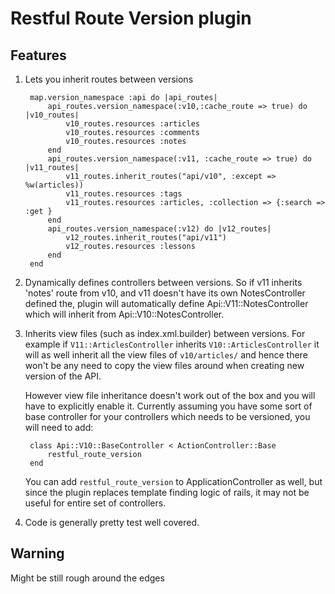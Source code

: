 # Restful Route Version plugin #

Features
----------

1. Lets you inherit routes between versions

        map.version_namespace :api do |api_routes|
            api_routes.version_namespace(:v10,:cache_route => true) do |v10_routes|
                v10_routes.resources :articles
                v10_routes.resources :comments
                v10_routes.resources :notes
            end
            api_routes.version_namespace(:v11, :cache_route => true) do |v11_routes|
                v11_routes.inherit_routes("api/v10", :except => %w(articles))
                v11_routes.resources :tags
                v11_routes.resources :articles, :collection => {:search => :get }
            end
            api_routes.version_namespace(:v12) do |v12_routes|
                v12_routes.inherit_routes("api/v11")
                v12_routes.resources :lessons
            end
        end

2. Dynamically defines controllers between versions. So if v11 inherits 'notes' route
   from v10, and v11 doesn't have its own NotesController defined the, plugin will
   automatically define Api::V11::NotesController which will inherit from Api::V10::NotesController.


3. Inherits view files (such as index.xml.builder) between versions. For example if `V11::ArticlesController`
   inherits `V10::ArticlesController` it will as well inherit all the view files of `v10/articles/`
   and hence there won't be any need to copy the view files around when creating new version of the API.

   However view file inheritance doesn't work out of the box and you will have to explicitly enable it. Currently
   assuming you have some sort of base controller for your controllers which needs to be versioned, you will need
   to add:

        class Api::V10::BaseController < ActionController::Base
            restful_route_version
        end

   You can add `restful_route_version` to ApplicationController as well, but since the plugin replaces template
   finding logic of rails, it may not be useful for entire set of controllers.


4. Code is generally pretty test well covered.

Warning
----------

Might be still rough around the edges
  

   

